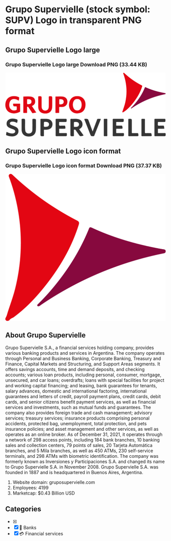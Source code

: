 # Grupo Supervielle (stock symbol: SUPV) Logo in transparent PNG format

## Grupo Supervielle Logo large

### Grupo Supervielle Logo large Download PNG (33.44 KB)

![Grupo Supervielle Logo large Download PNG (33.44 KB)](/img/orig/SUPV_BIG-ccf1b08a.png)

## Grupo Supervielle Logo icon format

### Grupo Supervielle Logo icon format Download PNG (37.37 KB)

![Grupo Supervielle Logo icon format Download PNG (37.37 KB)](/img/orig/SUPV-a8484329.png)

## About Grupo Supervielle

Grupo Supervielle S.A., a financial services holding company, provides various banking products and services in Argentina. The company operates through Personal and Business Banking, Corporate Banking, Treasury and Finance, Capital Markets and Structuring, and Support Areas segments. It offers savings accounts, time and demand deposits, and checking accounts; various loan products, including personal, consumer, mortgage, unsecured, and car loans; overdrafts; loans with special facilities for project and working capital financing; and leasing, bank guarantees for tenants, salary advances, domestic and international factoring, international guarantees and letters of credit, payroll payment plans, credit cards, debit cards, and senior citizens benefit payment services, as well as financial services and investments, such as mutual funds and guarantees. The company also provides foreign trade and cash management; advisory services; treasury services; insurance products comprising personal accidents, protected bag, unemployment, total protection, and pets insurance policies; and asset management and other services, as well as operates as an online broker. As of December 31, 2021, it operates through a network of 298 access points, including 184 bank branches, 10 banking sales and collection centers, 79 points of sales, 20 Tarjeta Automática branches, and 5 Mila branches, as well as 450 ATMs, 230 self-service terminals, and 298 ATMs with biometric identification. The company was formerly known as Inversiones y Participaciones S.A. and changed its name to Grupo Supervielle S.A. in November 2008. Grupo Supervielle S.A. was founded in 1887 and is headquartered in Buenos Aires, Argentina.

1. Website domain: gruposupervielle.com
2. Employees: 4199
3. Marketcap: $0.43 Billion USD


## Categories
- [x] 
- [x] 🏦 Banks
- [x] 💳 Financial services
